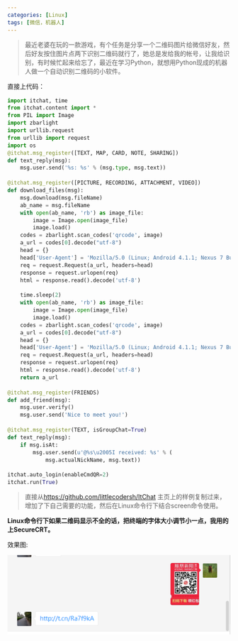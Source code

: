 ```yaml
---
categories: [Linux]
tags: [微信，机器人]
---
```


> 最近老婆在玩的一款游戏，有个任务是分享一个二维码图片给微信好友，然后好友按住图片点两下识别二维码就行了，她总是发给我的帐号，让我给识别，有时候忙起来给忘了，最近在学习Python，就想用Python现成的机器人做一个自动识别二维码的小软件。

直接上代码：
```python
import itchat, time
from itchat.content import *
from PIL import Image
import zbarlight
import urllib.request
from urllib import request
import os
@itchat.msg_register([TEXT, MAP, CARD, NOTE, SHARING])
def text_reply(msg):
    msg.user.send('%s: %s' % (msg.type, msg.text))

@itchat.msg_register([PICTURE, RECORDING, ATTACHMENT, VIDEO])
def download_files(msg):
    msg.download(msg.fileName)
    ab_name = msg.fileName
    with open(ab_name, 'rb') as image_file:
        image = Image.open(image_file)
        image.load()
    codes = zbarlight.scan_codes('qrcode', image)
    a_url = codes[0].decode("utf-8")
    head = {}
    head['User-Agent'] = 'Mozilla/5.0 (Linux; Android 4.1.1; Nexus 7 Build/JRO03D) AppleWebKit/535.19 (KHTML, like Gecko) Chrome/18.0.1025.166  Safari/535.19'
    req = request.Request(a_url, headers=head)
    response = request.urlopen(req)
    html = response.read().decode('utf-8')

    time.sleep(2)  
    with open(ab_name, 'rb') as image_file:
        image = Image.open(image_file)
        image.load()
    codes = zbarlight.scan_codes('qrcode', image)
    a_url = codes[0].decode("utf-8")
    head = {}
    head['User-Agent'] = 'Mozilla/5.0 (Linux; Android 4.1.1; Nexus 7 Build/JRO03D) AppleWebKit/535.19 (KHTML, like Gecko) Chrome/18.0.1025.166  Safari/535.19'
    req = request.Request(a_url, headers=head)
    response = request.urlopen(req)
    html = response.read().decode('utf-8')
    return a_url

@itchat.msg_register(FRIENDS)
def add_friend(msg):
    msg.user.verify()
    msg.user.send('Nice to meet you!')

@itchat.msg_register(TEXT, isGroupChat=True)
def text_reply(msg):
    if msg.isAt:
        msg.user.send(u'@%s\u2005I received: %s' % (
            msg.actualNickName, msg.text))

itchat.auto_login(enableCmdQR=2)
itchat.run(True)
```
> 直接从<https://github.com/littlecodersh/ItChat> 主页上的样例复制过来，增加了下自己需要的功能，然后在Linux命令行下结合screen命令使用。

**Linux命令行下如果二维码显示不全的话，把终端的字体大小调节小一点，我用的上SecureCRT。**

效果图:

![image.png](/upload/2018/03/201803051520236475421535.png)